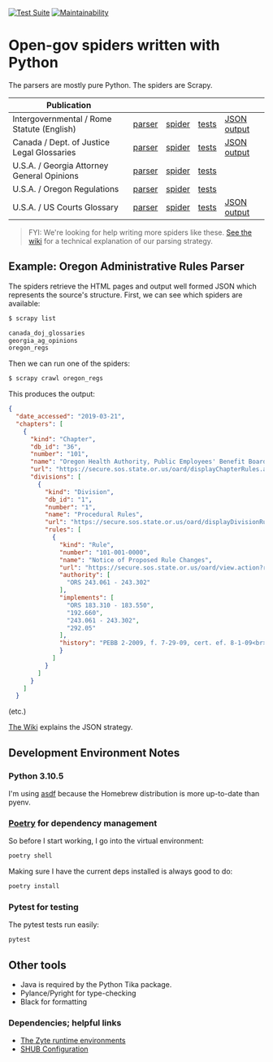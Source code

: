 [![Test Suite](https://github.com/public-law/open-gov-crawlers/actions/workflows/python-app.yml/badge.svg)](https://github.com/public-law/open-gov-crawlers/actions/workflows/python-app.yml)
[![Maintainability](https://api.codeclimate.com/v1/badges/3978810b3733b415a266/maintainability)](https://codeclimate.com/github/public-law/open-gov-crawlers/maintainability)


# Open-gov spiders written with Python

The parsers are mostly pure Python. The spiders are Scrapy.

| Publication                                |                                                                                                              |                                                                                                                 |                                                                                                                       |                                                                                                                  |
| ------------------------------------------ | ------------------------------------------------------------------------------------------------------------ | --------------------------------------------------------------------------------------------------------------- | --------------------------------------------------------------------------------------------------------------------- | ---------------------------------------------------------------------------------------------------------------- |
| Intergovernmental / Rome Statute (English)     | [parser](https://github.com/public-law/open-gov-crawlers/blob/master/public_law/parsers/int/rome_statute.py) | [spider](https://github.com/public-law/open-gov-crawlers/blob/master/public_law/spiders/int/rome_statute.py)    | [tests](https://github.com/public-law/open-gov-crawlers/blob/master/test/public_law/parsers/int/rome_statute_test.py) | [JSON output](https://github.com/public-law/datasets/blob/master/Intergovernmental/RomeStatute/RomeStatute.json) |
| Canada / Dept. of Justice Legal Glossaries | [parser](https://github.com/public-law/scrapy-spiders/blob/master/public_law/parsers/ca/doj.py)              | [spider](https://github.com/public-law/scrapy-spiders/blob/master/public_law/spiders/ca/doj_glossaries.py)      | [tests](https://github.com/public-law/scrapy-spiders/blob/master/test/ca/doj_glossaries_test.py) | [JSON output](https://github.com/public-law/datasets/blob/master/Canada/doj-glossaries.json) |                     |                                                                                                                  |
| U.S.A. / Georgia Attorney General Opinions | [parser](https://github.com/public-law/scrapy-spiders/blob/master/public_law/parsers/us/georgia.py)          | [spider](https://github.com/public-law/scrapy-spiders/blob/master/public_law/spiders/us/georgia_ag_opinions.py) | [tests](https://github.com/public-law/scrapy-spiders/blob/master/test/us/ga_parsers_test.py)                          |                                                                                                                  |
| U.S.A. / Oregon Regulations                | [parser](https://github.com/public-law/scrapy-spiders/blob/master/public_law/parsers/us/oregon.py)           | [spider](https://github.com/public-law/scrapy-spiders/blob/master/public_law/spiders/us/oregon_regs.py)         | [tests](https://github.com/public-law/scrapy-spiders/blob/master/test/us/oar_parsers_test.py)                         |                                                                                                                  |
| U.S.A. / US Courts Glossary | [parser](https://github.com/public-law/open-gov-crawlers/blob/master/public_law/parsers/us/courts_glossary.py) | [spider](https://github.com/public-law/open-gov-crawlers/blob/master/public_law/spiders/usa/uscourts_glossary.py)| [tests](https://github.com/public-law/open-gov-crawlers/blob/master/test/public_law/parsers/usa/courts_glossary_test.py) | [JSON output](https://github.com/public-law/datasets/blob/master/UnitedStates/courts-glossary.json)   |

> FYI: We're looking for help writing more spiders like these. [See the wiki](https://github.com/public-law/open-gov-crawlers/wiki) for a technical explanation
> of our parsing strategy.


## Example: Oregon Administrative Rules Parser
The spiders retrieve the HTML pages and output well formed JSON which represents the source's structure.
First, we can see which spiders are available:

```bash
$ scrapy list

canada_doj_glossaries
georgia_ag_opinions
oregon_regs
```

Then we can run one of the spiders:

```bash
$ scrapy crawl oregon_regs
```

This produces the output:

```json
{
  "date_accessed": "2019-03-21",
  "chapters": [
    {
      "kind": "Chapter",
      "db_id": "36",
      "number": "101",
      "name": "Oregon Health Authority, Public Employees' Benefit Board",
      "url": "https://secure.sos.state.or.us/oard/displayChapterRules.action?selectedChapter=36",
      "divisions": [
        {
          "kind": "Division",
          "db_id": "1",
          "number": "1",
          "name": "Procedural Rules",
          "url": "https://secure.sos.state.or.us/oard/displayDivisionRules.action?selectedDivision=1",
          "rules": [
            {
              "kind": "Rule",
              "number": "101-001-0000",
              "name": "Notice of Proposed Rule Changes",
              "url": "https://secure.sos.state.or.us/oard/view.action?ruleNumber=101-001-0000",
              "authority": [
                "ORS 243.061 - 243.302"
              ],
              "implements": [
                "ORS 183.310 - 183.550",
                "192.660",
                "243.061 - 243.302",
                "292.05"
              ],
              "history": "PEBB 2-2009, f. 7-29-09, cert. ef. 8-1-09<br>PEBB 1-2009(Temp), f. &amp; cert. ef. 2-24-09 thru 8-22-09<br>PEBB 1-2004, f. &amp; cert. ef. 7-2-04<br>PEBB 1-1999, f. 12-8-99, cert. ef. 1-1-00",
              }
            ]
          }
        ]
      }
    ]
  }
```
(etc.)

[The Wiki](https://github.com/public-law/open-gov-crawlers/wiki) explains the JSON strategy.


Development Environment Notes
-----------------------------

### Python 3.10.5

I'm using [asdf](https://asdf-vm.com/#/) because the Homebrew distribution
is more up-to-date than pyenv.


### [Poetry](https://python-poetry.org/) for dependency management

So before I start working, I go into the virtual environment:

```bash
poetry shell
```

Making sure I have the current deps installed is always good to do:

```bash
poetry install
```

### Pytest for testing

The pytest tests run easily:

```bash
pytest
```

## Other tools

* Java is required by the Python Tika package.
* Pylance/Pyright for type-checking
* Black for formatting


### Dependencies; helpful links

* [The Zyte runtime environments](https://github.com/scrapinghub/scrapinghub-stack-scrapy/tags)
* [SHUB Configuration](https://shub.readthedocs.io/en/stable/configuration.html)

